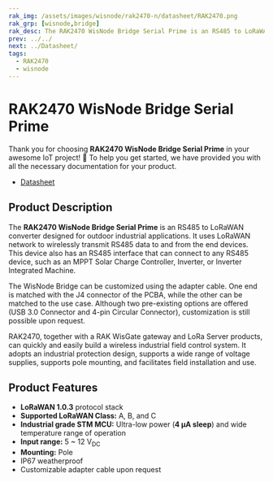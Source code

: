 ```yaml
---
rak_img: /assets/images/wisnode/rak2470-n/datasheet/RAK2470.png
rak_grp: [wisnode,bridge]
rak_desc: The RAK2470 WisNode Bridge Serial Prime is an RS485 to LoRaWAN converter designed for outdoor industrial applications. The device relays RS485 data using the LoRaWAN network to wirelessly transmit to and from the end devices.
prev: ../../
next: ../Datasheet/
tags:
  - RAK2470
  - wisnode
---
```


# RAK2470 WisNode Bridge Serial Prime

Thank you for choosing **RAK2470 WisNode Bridge Serial Prime** in your awesome IoT project! 🎉 To help you get started, we have provided you with all the necessary documentation for your product.

* <a href="../Datasheet/" target="_blank">Datasheet</a>

## Product Description

The **RAK2470 WisNode Bridge Serial Prime** is an RS485 to LoRaWAN converter designed for outdoor industrial applications. It uses LoRaWAN network to wirelessly transmit RS485 data to and from the end devices. This device also has an RS485 interface that can connect to any RS485 device, such as an MPPT Solar Charge Controller, Inverter, or Inverter Integrated Machine.

The WisNode Bridge can be customized using the adapter cable. One end is matched with the J4 connector of the PCBA, while the other can be matched to the use case. Although two pre-existing options are offered (USB 3.0 Connector and 4-pin Circular Connector), customization is still possible upon request.

RAK2470, together with a RAK WisGate gateway and LoRa Server products, can quickly and easily build a wireless industrial field control system. It adopts an industrial protection design, supports a wide range of voltage supplies, supports pole mounting, and facilitates field installation and use.


## Product Features

- **LoRaWAN 1.0.3** protocol stack
- **Supported LoRaWAN Class:** A, B, and C
- **Industrial grade STM MCU:** Ultra-low power (**4&nbsp;µA sleep**) and wide temperature range of operation
- **Input range:** 5 ~ 12&nbsp;V<sub>DC</sub>
- **Mounting:** Pole
- IP67 weatherproof
- Customizable adapter cable upon request
